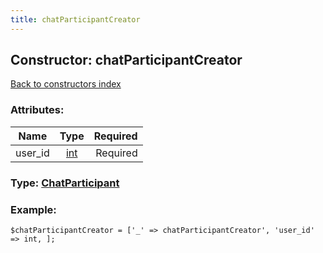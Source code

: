 ```yaml
---
title: chatParticipantCreator
---
```

## Constructor: chatParticipantCreator  
[Back to constructors index](index.md)



### Attributes:

| Name     |    Type       | Required |
|----------|:-------------:|---------:|
|user\_id|[int](../types/int.md) | Required|



### Type: [ChatParticipant](../types/ChatParticipant.md)


### Example:

```
$chatParticipantCreator = ['_' => chatParticipantCreator', 'user_id' => int, ];
```